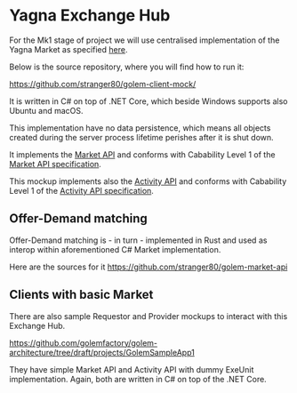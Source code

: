 # Yagna Exchange Hub

For the Mk1 stage of project we will use centralised implementation of the
Yagna Market as specified [here](../../docs/market-api/market-api-mk0-central-exchange.md).

Below is the source repository, where you will find how to run it:

https://github.com/stranger80/golem-client-mock/

It is written in C# on top of .NET Core, which beside Windows supports
also Ubuntu and macOS.

This implementation have no data persistence, which means all objects created
during the server process lifetime perishes after it is shut down.

It implements the [Market API](../../interfaces/specs/market-api.yaml) and
conforms with Cabability Level 1 of the [Market API specification](
https://docs.google.com/document/d/1Zny_vfgWV-hcsKS7P-Kdr3Fb0dwfl-6T_cYKVQ9mkNg/edit#heading=h.8anq3nlk2en7
).

This mockup implements also the [Activity API](
../../interfaces/specs/market-api.yaml)
and conforms with Cabability Level 1 of the [Activity API specification](
https://docs.google.com/document/d/1BXaN32ediXdBHljEApmznSfbuudTU8TmvOmHKl0gmQM
).

## Offer-Demand matching

Offer-Demand matching is - in turn - implemented in Rust and used as interop
within aforementioned C# Market implementation.

Here are the sources for it
https://github.com/stranger80/golem-market-api

## Clients with basic Market

There are also sample Requestor and Provider mockups to interact with this Exchange Hub.

https://github.com/golemfactory/golem-architecture/tree/draft/projects/GolemSampleApp1

They have simple Market API and Activity API with dummy ExeUnit implementation.
Again, both are written in C# on top of the .NET Core.
